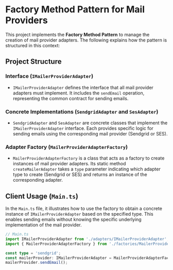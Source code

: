 # Factory Method Pattern for Mail Providers

This project implements the **Factory Method Pattern** to manage the creation of mail provider adapters. The following explains how the pattern is structured in this context:

## Project Structure

### Interface (`IMailerProviderAdapter`)

- `IMailerProviderAdapter` defines the interface that all mail provider adapters must implement. It includes the `sendEmail` operation, representing the common contract for sending emails.

### Concrete Implementations (`SendgridAdapter` and `SesAdapter`)

- `SendgridAdapter` and `SesAdapter` are concrete classes that implement the `IMailerProviderAdapter` interface. Each provides specific logic for sending emails using the corresponding mail provider (Sendgrid or SES).

### Adapter Factory (`MailerProviderAdapterFactory`)

- `MailerProviderAdapterFactory` is a class that acts as a factory to create instances of mail provider adapters. Its static method `createMailerAdapter` takes a `type` parameter indicating which adapter type to create (Sendgrid or SES) and returns an instance of the corresponding adapter.

## Client Usage (`Main.ts`)

In the `Main.ts` file, it illustrates how to use the factory to obtain a concrete instance of `IMailerProviderAdapter` based on the specified type. This enables sending emails without knowing the specific underlying implementation of the mail provider.

```typescript
// Main.ts
import IMailerProviderAdapter from './adapters/IMailerProviderAdapter';
import { MailerProviderAdapterFactory } from './factories/MailerProviderAdapterFactory';

const type = 'sendgrid';
const mailerProvider: IMailerProviderAdapter = MailerProviderAdapterFactory.createMailerAdapter(type);
mailerProvider.sendEmail();
